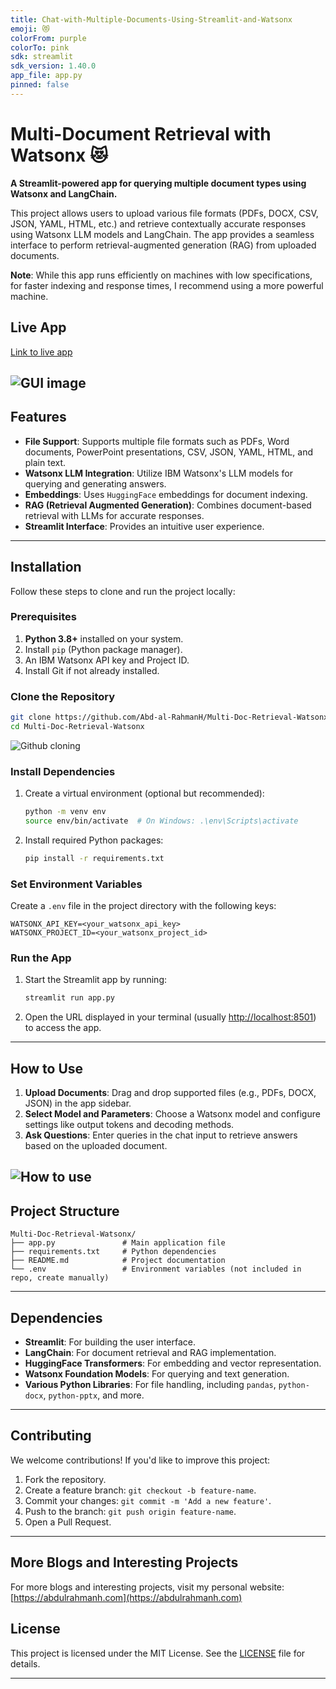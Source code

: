 ```yaml
---
title: Chat-with-Multiple-Documents-Using-Streamlit-and-Watsonx
emoji: 😻
colorFrom: purple
colorTo: pink
sdk: streamlit
sdk_version: 1.40.0
app_file: app.py
pinned: false
---
```


# Multi-Document Retrieval with Watsonx 😻

**A Streamlit-powered app for querying multiple document types using Watsonx and LangChain.**

This project allows users to upload various file formats (PDFs, DOCX, CSV, JSON, YAML, HTML, etc.) and retrieve contextually accurate responses using Watsonx LLM models and LangChain. The app provides a seamless interface to perform retrieval-augmented generation (RAG) from uploaded documents.

**Note**: While this app runs efficiently on machines with low specifications, for faster indexing and response times, I recommend using a more powerful machine.

## Live App
[Link to live app](https://huggingface.co/spaces/RAHMAN00700/Chat-with-Multiple-Documents-Using-Streamlit-and-Watsonx)

![GUI image](assets/1.jpg)
---

## Features

- **File Support**: Supports multiple file formats such as PDFs, Word documents, PowerPoint presentations, CSV, JSON, YAML, HTML, and plain text.
- **Watsonx LLM Integration**: Utilize IBM Watsonx's LLM models for querying and generating answers.
- **Embeddings**: Uses `HuggingFace` embeddings for document indexing.
- **RAG (Retrieval Augmented Generation)**: Combines document-based retrieval with LLMs for accurate responses.
- **Streamlit Interface**: Provides an intuitive user experience.

---

## Installation

Follow these steps to clone and run the project locally:

### Prerequisites

1. **Python 3.8+** installed on your system.
2. Install `pip` (Python package manager).
3. An IBM Watsonx API key and Project ID.
4. Install Git if not already installed.

### Clone the Repository

```bash
git clone https://github.com/Abd-al-RahmanH/Multi-Doc-Retrieval-Watsonx.git
cd Multi-Doc-Retrieval-Watsonx
```
![Github cloning](assets/2.jpg)

### Install Dependencies

1. Create a virtual environment (optional but recommended):

    ```bash
    python -m venv env
    source env/bin/activate  # On Windows: .\env\Scripts\activate
    ```

2. Install required Python packages:

    ```bash
    pip install -r requirements.txt
    ```

### Set Environment Variables

Create a `.env` file in the project directory with the following keys:

```env
WATSONX_API_KEY=<your_watsonx_api_key>
WATSONX_PROJECT_ID=<your_watsonx_project_id>
```

### Run the App

1. Start the Streamlit app by running:

    ```bash
    streamlit run app.py
    ```

2. Open the URL displayed in your terminal (usually [http://localhost:8501](http://localhost:8501)) to access the app.

---

## How to Use

1. **Upload Documents**: Drag and drop supported files (e.g., PDFs, DOCX, JSON) in the app sidebar.
2. **Select Model and Parameters**: Choose a Watsonx model and configure settings like output tokens and decoding methods.
3. **Ask Questions**: Enter queries in the chat input to retrieve answers based on the uploaded document.

![How to use](assets/3.jpg)
---

## Project Structure

```plaintext
Multi-Doc-Retrieval-Watsonx/
├── app.py               # Main application file
├── requirements.txt     # Python dependencies
├── README.md            # Project documentation
└── .env                 # Environment variables (not included in repo, create manually)
```

---

## Dependencies

- **Streamlit**: For building the user interface.
- **LangChain**: For document retrieval and RAG implementation.
- **HuggingFace Transformers**: For embedding and vector representation.
- **Watsonx Foundation Models**: For querying and text generation.
- **Various Python Libraries**: For file handling, including `pandas`, `python-docx`, `python-pptx`, and more.

---

## Contributing

We welcome contributions! If you'd like to improve this project:

1. Fork the repository.
2. Create a feature branch: `git checkout -b feature-name`.
3. Commit your changes: `git commit -m 'Add a new feature'`.
4. Push to the branch: `git push origin feature-name`.
5. Open a Pull Request.

---

## More Blogs and Interesting Projects

For more blogs and interesting projects, visit my personal website: [https://abdulrahmanh.com](https://abdulrahmanh.com)

## License

This project is licensed under the MIT License. See the [LICENSE](LICENSE) file for details.

---


